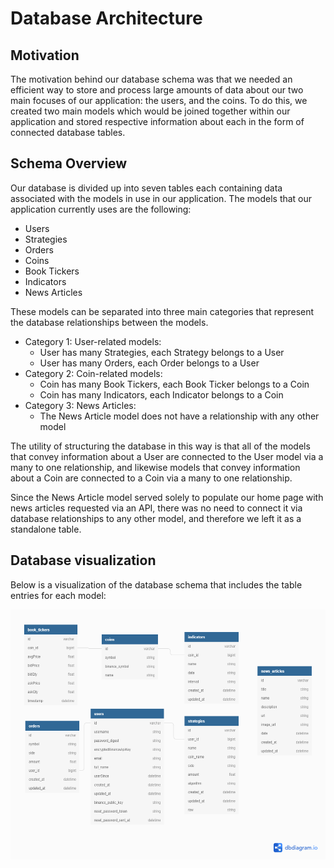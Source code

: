 # Database Architecture

## Motivation

The motivation behind our database schema was that we needed an efficient way to store and process large amounts of data about our two main
focuses of our application: the users, and the coins. To do this, we created two main models which would be joined together within our
application and stored respective information about each in the form of connected database tables.

## Schema Overview

Our database is divided up into seven tables each containing data associated with the models in use in our application. The models that our
application currently uses are the following:

- Users
- Strategies
- Orders
- Coins
- Book Tickers
- Indicators
- News Articles

These models can be separated into three main categories that represent the database relationships between the models.

- Category 1: User-related models:
    - User has many Strategies, each Strategy belongs to a User
    - User has many Orders, each Order belongs to a User
- Category 2: Coin-related models:
    - Coin has many Book Tickers, each Book Ticker belongs to a Coin
    - Coin has many Indicators, each Indicator belongs to a Coin
- Category 3: News Articles:
    - The News Article model does not have a relationship with any other model

The utility of structuring the database in this way is that all of the models that convey information about a User are connected to 
the User model via a many to one relationship, and likewise models that convey information about a Coin are connected to a Coin via a many 
to one relationship.

Since the News Article model served solely to populate our home page with news articles requested via an API, there was no need to connect it via database relationships to any other model, and therefore we left it as a standalone table.

## Database visualization
Below is a visualization of the database schema that includes the table entries for each model:

<img src="db_schema.png" alt="Schema Visualization" height="400"/>
